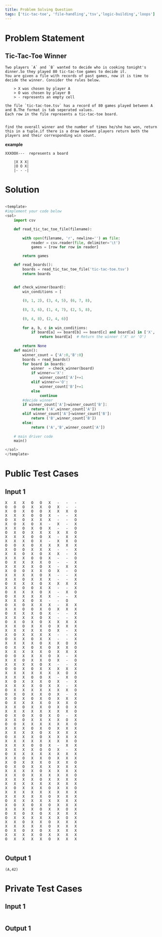 ```yaml
---
title: Problem Solving Question
tags: ['tic-tac-toe', 'file-handling','tsv','logic-building','loops']
---
```


# Problem Statement
## Tic-Tac-Toe Winner
    Two players `A` and `B` wanted to decide who is cooking tonight's dinner.So they played 80 tic-tac-toe games to decide it. 
    You are given a file with records of past games, now it is time to decide the winner. Consider the rules below.

        > X was chosen by player A
        > O was chosen by player B
        > - represents an empty cell
        
    the file `tic-tac-toe.tsv` has a record of 80 games played between A and B.The format is tab seperated values.
    Each row in the file represents a tic-tac-toe board.
    

    find the overall winner and the number of times he/she has won, return this in a tuple.if there is a draw between players return both the players and their corresponding win count.

**example**

```XXXOOX---  represents a board```   
``` 
    |X X X|
    |O O X|
    |- - -|
```                          
# Solution
```python test.py  -r 'python test.py'

<template>
#implement your code below
<sol>
    import csv

    def read_tic_tac_toe_file(filename):
    
        with open(filename, 'r', newline='') as file:
            reader = csv.reader(file, delimiter='\t')  
            games = [row for row in reader]  

        return games

    def read_boards():
        boards = read_tic_tac_toe_file('tic-tac-toe.tsv')
        return boards
            

    def check_winner(board):
        win_conditions = [
        
        (0, 1, 2), (3, 4, 5), (6, 7, 8),
        
        (0, 3, 6), (1, 4, 7), (2, 5, 8),
        
        (0, 4, 8), (2, 4, 6)]
    
        for a, b, c in win_conditions:
            if board[a] == board[b] == board[c] and board[a] in ['X', 'O']:
                return board[a]  # Return the winner ('X' or 'O')
    
        return None  
    def main():
        winner_count = {'A':0,'B':0}
        boards = read_boards()
        for board in boards:
            winner  = check_winner(board)
            if winner=='X':
                winner_count['A']+=1
            elif winner=='O':
                winner_count['B']+=1
            else
                continue
        #decide winner
        if winner_count['A']>winner_count['B']:
            return ('A',winner_count['A'])
        elif winner_count['A']<winner_count['B']:
            return ('B',winner_count['B'])
        else:
            return ('A','B',winner_count['A'])
    
    # main driver code
    main()

</sol>
</template>


```
# Public Test Cases

## Input 1

```
X	X	X	O	O	X	-	-	-
O	O	O	X	X	O	X	-	-
X	O	X	O	O	X	X	X	O
X	X	X	O	O	X	-	-	X
O	X	O	X	X	X	-	-	O
X	O	X	O	X	-	X	-	X
X	X	O	X	O	X	-	-	O
O	X	O	X	X	X	X	X	O
X	X	X	O	O	X	-	X	X
X	X	X	O	X	-	X	X	O
O	O	X	O	X	X	X	X	X
X	O	O	X	X	X	-	-	X
X	X	O	X	O	X	X	-	X
X	X	X	O	O	X	-	-	O
O	X	X	X	X	O	-	-	X
X	X	X	X	O	X	-	X	X
X	O	O	X	X	O	X	-	O
X	X	X	X	O	X	-	-	X
X	X	O	X	X	X	-	-	X
O	X	X	X	O	X	X	X	X
X	X	O	O	X	X	-	-	X
O	X	X	X	O	X	-	X	O
O	X	X	X	X	X	-	-	X
X	X	X	O	X	-	-	O
O	X	O	X	X	X	-	X	X
X	X	O	O	X	O	X	X	X
O	X	X	X	O	X	-	-	X
X	X	X	X	O	X	-	-	X
O	X	O	X	O	X	X	X	X
X	X	O	X	X	O	X	X	X
X	X	X	X	X	O	X	-	X
X	O	X	X	X	X	-	-	X
O	X	X	O	X	X	-	-	X
X	X	X	X	O	X	X	O	X
O	X	X	O	X	O	X	X	O
X	X	X	X	X	O	X	X	X
O	O	X	X	X	O	X	-	X
X	X	O	X	X	O	X	-	O
X	X	X	X	O	X	-	-	X
O	O	X	O	X	X	X	X	X
X	X	X	X	X	X	X	O	X
X	X	X	O	O	X	-	X	O
X	O	X	X	X	O	X	-	X
X	X	X	X	O	X	X	-	X
O	X	X	X	X	X	X	X	O
O	X	O	X	X	O	X	-	X
X	O	X	O	X	O	X	X	X
O	X	X	X	X	O	X	X	O
X	X	O	X	X	O	X	O	X
X	X	X	X	X	X	X	X	O
O	X	O	X	O	X	O	-	X
X	X	O	X	X	X	X	O	X
O	O	X	X	X	X	X	X	O
X	X	X	O	X	O	X	X	X
X	X	X	X	O	X	X	X	X
O	X	X	X	O	X	X	X	X
X	X	X	X	X	X	X	X	O
X	X	X	O	O	X	-	X	X
X	X	X	X	O	O	X	-	X
O	X	X	X	X	X	X	X	X
X	X	O	X	X	O	X	X	X
X	O	X	X	X	O	X	X	O
O	X	O	X	X	X	X	X	X
X	X	X	X	O	X	X	X	X
X	X	O	X	X	X	X	X	O
X	X	X	X	O	X	X	X	X
X	X	X	X	X	X	X	X	X
X	O	X	X	X	O	X	X	O
X	X	X	X	X	X	X	X	X
X	X	X	X	X	O	X	X	X
O	X	X	X	X	X	X	X	X
X	O	X	O	X	O	X	X	X
X	X	X	X	O	X	X	O	X
O	X	O	X	O	X	X	X	X
O	X	X	X	X	X	X	O	X
X	X	O	X	X	O	X	X	X
X	X	X	X	X	O	X	X	X
O	X	O	X	O	X	X	X	X
X	X	X	X	O	X	X	X	X
O	X	X	X	X	O	X	X	X


```

## Output 1

```
(A,42)
```

# Private Test Cases

## Input 1

```

```

## Output 1

```

```


